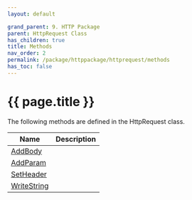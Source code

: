```yaml
---
layout: default

grand_parent: 9. HTTP Package
parent: HttpRequest Class
has_children: true
title: Methods
nav_order: 2
permalink: /package/httppackage/httprequest/methods
has_toc: false
---
```

# {{ page.title }}

The following methods are defined in the HttpRequest class.

|Name       | Description     |
|----------	|-----------------|
| [AddBody](/package/httppackage/httprequest/methods/addbody) |  |
| [AddParam](/package/httppackage/httprequest/methods/addparam) | |
| [SetHeader](/package/httppackage/httprequest/methods/setheader) | |
| [WriteString](/package/httppackage/httprequest/methods/writestring) | |
